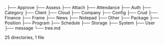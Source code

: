 .
├── Approve
├── Assess
├── Attach
├── Attendance
├── Auth
├── Category
├── Client
├── Cloud
├── Company
├── Config
├── Crud
├── Finance
├── Frame
├── News
├── Notepad
├── Other
├── Package
├── Position
├── Program
├── Schedule
├── Storage
├── System
├── User
├── message
└── tree.md

25 directories, 1 file
